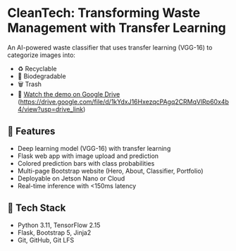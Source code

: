 # CleanTech: Transforming Waste Management with Transfer Learning

An AI-powered waste classifier that uses transfer learning (VGG-16) to categorize images into:

- ♻️ Recyclable
- 🌿 Biodegradable
- 🗑️ Trash
- 🎥 [Watch the demo on Google Drive](https://drive.google.com/file/d/1kYdxJ16HxezqcPAgq2CRMqVlRp60x4b4/view?usp=drive_link)
(https://drive.google.com/file/d/1kYdxJ16HxezqcPAgq2CRMqVlRp60x4b4/view?usp=drive_link)

## 🚀 Features

- Deep learning model (VGG-16) with transfer learning
- Flask web app with image upload and prediction
- Colored prediction bars with class probabilities
- Multi-page Bootstrap website (Hero, About, Classifier, Portfolio)
- Deployable on Jetson Nano or Cloud
- Real-time inference with <150ms latency

## 🧠 Tech Stack

- Python 3.11, TensorFlow 2.15
- Flask, Bootstrap 5, Jinja2
- Git, GitHub, Git LFS


